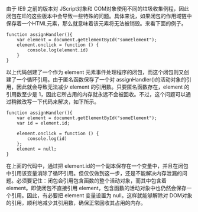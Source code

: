 由于 IE9 之前的版本对 JScript对象和 COM对象使用不同的垃圾收集例程，因此闭包在IE的这些版本中会导致一些特殊的问题。具体来说，如果闭包的作用域链中保存着一个HTML元素，那么就意味着该元素将无法被销毁。来看下面的例子。

    function assignHandler(){
        var element = document.getElementById("someElement");
        element.onclick = function () {
            console.log(element.id)
        }
    }
    
以上代码创建了一个作为 element 元素事件处理程序的闭包，而这个闭包则又创建了一个循环引用。由于匿名函数保存了一个对 assignHandler()的活动对象的引用，因此就会导致无法减少 element 的引用数。只要匿名函数存在，element 的引用数至少是 1，因此它所占用的内存就永远不会被回收。不过，这个问题可以通过稍微改写一下代码来解决，如下所示。

    function assignHandler(){
        var element = document.getElementById("someElement");
        var id = element.id;
        
        element.onclick = function () {
            console.log(id)
        };
        element = null;
    }
    
在上面的代码中，通过把 element.id的一个副本保存在一个变量中，并且在闭包中引用该变量消除了循环引用。但仅仅做到这一步，还是不能解决内存泄漏的问题。必须要记住：闭包会引用包含函数的整个活动对象，而其中包含着 element。即使闭包不直接引用 element，包含函数的活动对象中也仍然会保存一个引用。因此，有必要把 element 变量设置为 null。这样就能够解除对 DOM对象的引用，顺利地减少其引用数，确保正常回收其占用的内存。
